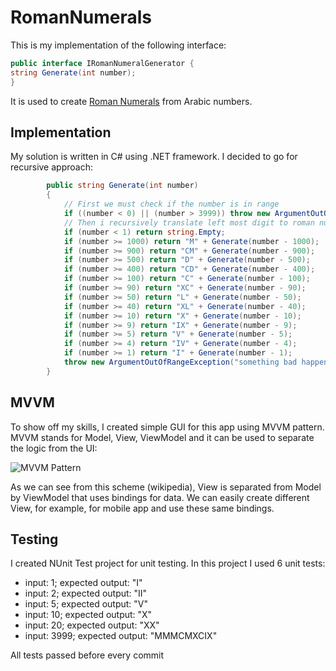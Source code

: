 # RomanNumerals

This is my implementation of the following interface:

``` C#
public interface IRomanNumeralGenerator {
string Generate(int number);
}
```

It is used to create [Roman Numerals](https://en.wikipedia.org/wiki/Roman_numerals) from Arabic numbers.

## Implementation
My solution is written in C# using .NET framework. I decided to go for recursive approach:

``` C#
        public string Generate(int number)
        {
            // First we must check if the number is in range
            if ((number < 0) || (number > 3999)) throw new ArgumentOutOfRangeException("insert value between 1 and 3999");
            // Then i recursively translate left most digit to roman numeral
            if (number < 1) return string.Empty;
            if (number >= 1000) return "M" + Generate(number - 1000);
            if (number >= 900) return "CM" + Generate(number - 900);
            if (number >= 500) return "D" + Generate(number - 500);
            if (number >= 400) return "CD" + Generate(number - 400);
            if (number >= 100) return "C" + Generate(number - 100);
            if (number >= 90) return "XC" + Generate(number - 90);
            if (number >= 50) return "L" + Generate(number - 50);
            if (number >= 40) return "XL" + Generate(number - 40);
            if (number >= 10) return "X" + Generate(number - 10);
            if (number >= 9) return "IX" + Generate(number - 9);
            if (number >= 5) return "V" + Generate(number - 5);
            if (number >= 4) return "IV" + Generate(number - 4);
            if (number >= 1) return "I" + Generate(number - 1);
            throw new ArgumentOutOfRangeException("something bad happened");
        }
```

## MVVM 
To show off my skills, I created simple GUI for this app using MVVM pattern. MVVM stands for Model, View, ViewModel and it can be used to separate the logic from the UI:

![MVVM Pattern](https://upload.wikimedia.org/wikipedia/commons/thumb/8/87/MVVMPattern.png/500px-MVVMPattern.png)

As we can see from this scheme (wikipedia), View is separated from Model by ViewModel that uses bindings for data. We can easily create different View, for example, for mobile app and use these same bindings.

## Testing
I created NUnit Test project for unit testing. In this project I used 6 unit tests:
- input: 1; expected output: "I"
- input: 2; expected output: "II"
- input: 5; expected output: "V"
- input: 10; expected output: "X"
- input: 20; expected output: "XX"
- input: 3999; expected output: "MMMCMXCIX"

All tests passed before every commit
